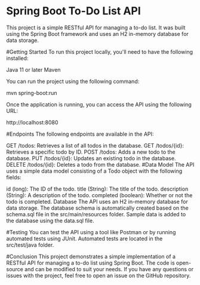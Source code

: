 # Spring Boot To-Do List API
This project is a simple RESTful API for managing a to-do list. It was built using the Spring Boot framework and uses an H2 in-memory database for data storage.

#Getting Started
To run this project locally, you'll need to have the following installed:

Java 11 or later
Maven

You can run the project using the following command:

mvn spring-boot:run

Once the application is running, you can access the API using the following URL:

http://localhost:8080

#Endpoints
The following endpoints are available in the API:

GET /todos: Retrieves a list of all todos in the database.
GET /todos/{id}: Retrieves a specific todo by ID.
POST /todos: Adds a new todo to the database.
PUT /todos/{id}: Updates an existing todo in the database.
DELETE /todos/{id}: Deletes a todo from the database.
#Data Model
The API uses a simple data model consisting of a Todo object with the following fields:

id (long): The ID of the todo.
title (String): The title of the todo.
description (String): A description of the todo.
completed (boolean): Whether or not the todo is completed.
Database
The API uses an H2 in-memory database for data storage. The database schema is automatically created based on the schema.sql file in the src/main/resources folder. Sample data is added to the database using the data.sql file.

#Testing
You can test the API using a tool like Postman or by running automated tests using JUnit. Automated tests are located in the src/test/java folder.

#Conclusion
This project demonstrates a simple implementation of a RESTful API for managing a to-do list using Spring Boot. The code is open-source and can be modified to suit your needs. If you have any questions or issues with the project, feel free to open an issue on the GitHub repository.
